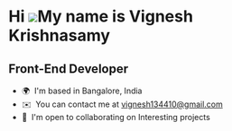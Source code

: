 Hi ![](https://user-images.githubusercontent.com/18350557/176309783-0785949b-9127-417c-8b55-ab5a4333674e.gif)My name is Vignesh Krishnasamy
===========================================================================================================================================

Front-End Developer
-------------------

*   🌍  I'm based in Bangalore, India
*   ✉️  You can contact me at [vignesh134410@gmail.com](mailto:vignesh134410@gmail.com)
*   🤝  I'm open to collaborating on Interesting projects
